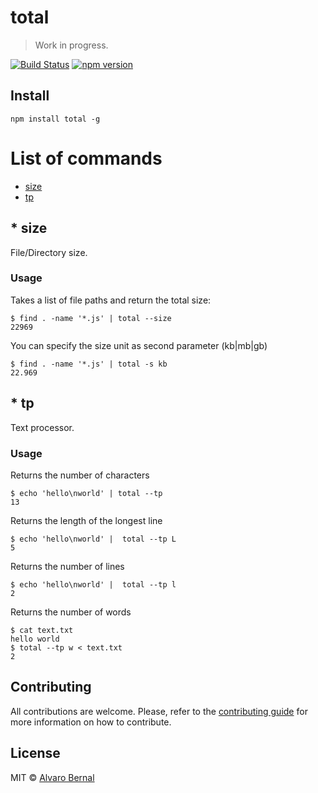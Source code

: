 # total
> Work in progress.

[![Build Status](https://travis-ci.org/AlvaroBernalG/total.svg?branch=master)](https://travis-ci.org/AlvaroBernalG/total) [![npm version](https://badge.fury.io/js/total.svg)](https://badge.fury.io/js/total) 

## Install

``` shell
npm install total -g
```

# List of commands

* [size](#Size)
* [tp](#tp)

## * size
File/Directory size.

### Usage

Takes a list of file paths and return the total size:

```shell
$ find . -name '*.js' | total --size 
22969
```

You can specify the size unit as second parameter (kb|mb|gb) 

```shell
$ find . -name '*.js' | total -s kb
22.969
```

 ## * tp
Text processor.

### Usage

Returns the number of characters
```shell
$ echo 'hello\nworld' | total --tp 
13
```

Returns the length of the longest line
```shell
$ echo 'hello\nworld' |  total --tp L
5
```

Returns the number of lines
```shell
$ echo 'hello\nworld' |  total --tp l
2
```

Returns the number of words
```shell
$ cat text.txt
hello world
$ total --tp w < text.txt
2
```

## Contributing

All contributions are welcome. Please, refer to the 
[contributing guide](https://github.com/AlvaroBernalG/total/blob/master/CONTRIBUTING.md) for
more information on how to contribute.

## License
MIT © [Alvaro Bernal](https://github.com/AlvaroBernalG/)
